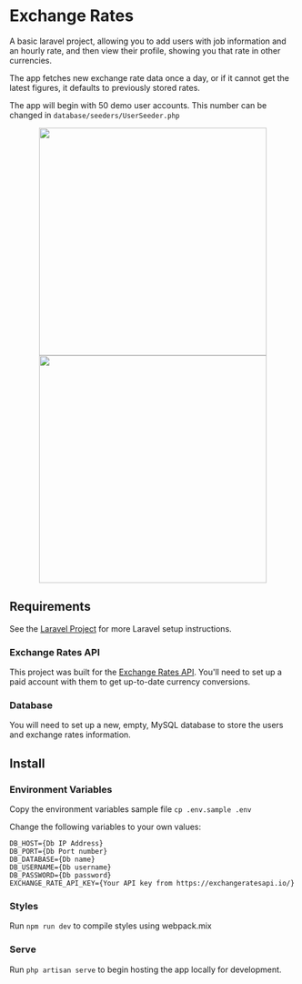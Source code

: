 # Exchange Rates

A basic laravel project, allowing you to add users with job information and an hourly rate, and then view their profile, showing you that rate in other currencies.

The app fetches new exchange rate data once a day, or if it cannot get the latest figures, it defaults to previously stored rates. 

The app will begin with 50 demo user accounts.  This number can be changed in `database/seeders/UserSeeder.php`

<div style="display:flex; width:100%; overflow:hidden; flex-wrap:wrap; justify-content:center;">
    <img src="https://wr-web-dev-projects.s3.eu-west-2.amazonaws.com/github-screenshots/Users.png" width="400px"/>
    <img src="https://wr-web-dev-projects.s3.eu-west-2.amazonaws.com/github-screenshots/User.png" width="400px"/>
</div>

## Requirements

See the [Laravel Project](https://github.com/laravel/laravel) for more Laravel setup instructions.

### Exchange Rates API
This project was built for the [Exchange Rates API](https://exchangeratesapi.io/). 
You'll need to set up a paid account with them to get up-to-date currency conversions.

### Database
You will need to set up a new, empty, MySQL database to store the users and exchange rates information.


## Install

### Environment Variables

Copy the environment variables sample file
```cp .env.sample .env```

Change the following variables to your own values:


    DB_HOST={Db IP Address}
    DB_PORT={Db Port number}
    DB_DATABASE={Db name}
    DB_USERNAME={Db username}
    DB_PASSWORD={Db password}
    EXCHANGE_RATE_API_KEY={Your API key from https://exchangeratesapi.io/}

### Styles

Run `npm run dev` to compile styles using webpack.mix

### Serve

Run `php artisan serve` to begin hosting the app locally for development. 
